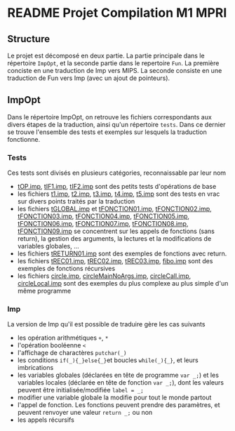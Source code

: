 # README Projet Compilation M1 MPRI

## Structure

Le projet est décomposé en deux partie. La partie principale dans le répertoire `ImpOpt`, et la seconde partie dans le repertoire `Fun`. La première conciste en une traduction de Imp vers MIPS. La seconde consiste en une traduction de Fun vers Imp (avec un ajout de pointeurs).

## ImpOpt

Dans le répertoire ImpOpt, on retrouve les fichiers correspondants aux divers étapes de la traduction, ainsi qu'un répertoire `tests`. Dans ce dernier se trouve l'ensemble des tests et exemples sur lesquels la traduction fonctionne.

### Tests

Ces tests sont divisés en plusieurs catégories, reconnaissable par leur nom

- [tOP.imp](ImpOpt/tests/tOP.imp), [tIF1.imp](ImpOpt/tests/tIF1.imp), [tIF2.imp](ImpOpt/tests/tIF2.imp) sont des petits tests d'opérations de base
- les fichiers [t1.imp](ImpOpt/tests/t1.imp), [t2.imp](ImpOpt/tests/t2.imp), [t3.imp](ImpOpt/tests/t3.imp), [t4.imp](ImpOpt/tests/t4.imp), [t5.imp](ImpOpt/tests/t5.imp) sont des tests en vrac sur divers points traités par la traduction
- les fichiers [tGLOBAL.imp](ImpOpt/tests/tGLOBAL.imp) et [tFONCTION01.imp](ImpOpt/tests/tFONCTION01.imp), [tFONCTION02.imp](ImpOpt/tests/tFONCTION02.imp), [tFONCTION03.imp](ImpOpt/tests/tFONCTION03.imp), [tFONCTION04.imp](ImpOpt/tests/tFONCTION04.imp), [tFONCTION05.imp](ImpOpt/tests/tFONCTION05.imp), [tFONCTION06.imp](ImpOpt/tests/tFONCTION06.imp), [tFONCTION07.imp](ImpOpt/tests/tFONCTION07.imp), [tFONCTION08.imp](ImpOpt/tests/tFONCTION08.imp), [tFONCTION09.imp](ImpOpt/tests/tFONCTION09.imp) se concentrent sur les appels de fonctions (sans return), la gestion des arguments, la lectures et la modifications de variables globales, ...
- les fichiers [tRETURN01.imp](ImpOpt/tests/tRETURN01.imp) sont des exemples de fonctions avec return.
- les fichiers [tREC01.imp](ImpOpt/tests/tREC01.imp), [tREC02.imp](ImpOpt/tests/tREC02.imp), [tREC03.imp](ImpOpt/tests/tREC03.imp), [fibo.imp](ImpOpt/tests/fibo.imp) sont des exemples de fonctions récursives
- les fichiers [circle.imp](ImpOpt/tests/circle.imp), [circleMainNoArgs.imp](ImpOpt/tests/circleMainNoArgs.imp), [circleCall.imp](ImpOpt/tests/circleCall.imp), [circleLocal.imp](ImpOpt/tests/circleLocal.imp) sont des exemples du plus complexe au plus simple d'un même programme

### Imp

La version de Imp qu'il est possible de traduire gère les cas suivants

- les opération arithmétiques `+`, `*`
- l'opération booléenne `<`
- l'affichage de charactères `putchar(_)`
- les conditions `if(_){_}else{_}`et boucles `while(_){_}`, et leurs imbrications
- les variables globales (déclarées en tête de programme `var _;`) et les variables locales (déclarée en tête de fonction `var _;`), dont les valeurs peuvent être initialisée/modifiée `label = _;`
- modifier une variable globale la modifie pour tout le monde partout
- l'appel de fonction. Les fonctions peuvent prendre des paramètres, et peuvent renvoyer une valeur `return _;` ou non
- les appels récursifs